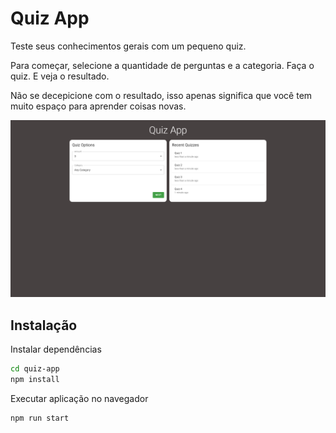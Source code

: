 # Quiz App
Teste seus conhecimentos gerais com um pequeno quiz.

Para começar, selecione a quantidade de perguntas e a categoria. Faça o quiz. E veja o resultado.

Não se decepicione com o resultado, isso apenas significa que você tem muito espaço para aprender coisas novas.

![Quiz App](screenshot.png)

## Instalação
Instalar dependências
```sh
cd quiz-app
npm install
```
Executar aplicação no navegador
```sh
npm run start
```